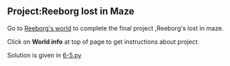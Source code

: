 ## Project:Reeborg lost in Maze

Go to [Reeborg's world](https://reeborg.ca/reeborg.html?lang=en&mode=python&menu=worlds%2Fmenus%2Freeborg_intro_en.json&name=Maze&url=worlds%2Ftutorial_en%2Fmaze1.json) to complete the final project ,Reeborg's lost in maze.


Click on **World info** at top of page to get instructions about project

Solution is given in [6-5.py](https://github.com/priyanka-111-droid/100daysofcode/blob/main/Day006/6-5.py)
